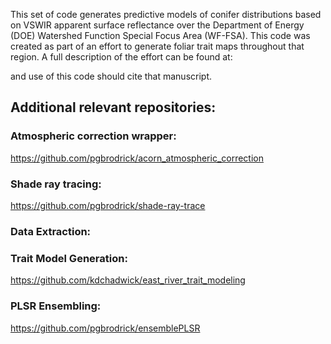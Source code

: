 This set of code generates predictive models of conifer distributions based on VSWIR apparent surface reflectance
over the Department of Energy (DOE) Watershed Function Special Focus Area (WF-FSA).  This code was created as 
part of an effort to 
generate foliar trait maps throughout that region.  A full description of the effort can be found at:



and use of this code should cite that manuscript.

## Additional relevant repositories:

### Atmospheric correction wrapper: 
https://github.com/pgbrodrick/acorn_atmospheric_correction

### Shade ray tracing: 
https://github.com/pgbrodrick/shade-ray-trace

### Data Extraction:

### Trait Model Generation:
https://github.com/kdchadwick/east_river_trait_modeling

### PLSR Ensembling:
https://github.com/pgbrodrick/ensemblePLSR

